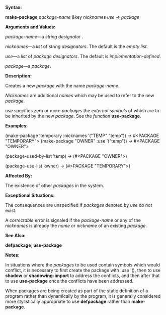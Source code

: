  

**Syntax:** 

**make-package** *package-name* &key *nicknames use → package* 

**Arguments and Values:** 

*package-name*—a *string designator* . 

*nicknames*—a *list* of *string designators*. The default is the *empty list*. 

*use*—a *list* of *package designators*. The default is *implementation-defined*. 

*package*—a *package*. 

**Description:** 

Creates a new *package* with the name *package-name*. 

*Nicknames* are additional *names* which may be used to refer to the new *package*. 

*use* specifies zero or more *packages* the *external symbols* of which are to be inherited by the new *package*. See the *function* **use-package**. 

**Examples:** 

(make-package ’temporary :nicknames ’("TEMP" "temp")) *→* #&#60;PACKAGE "TEMPORARY"&#62; (make-package "OWNER" :use ’("temp")) *→* #&#60;PACKAGE "OWNER"&#62; 

(package-used-by-list ’temp) *→* (#&#60;PACKAGE "OWNER"&#62;) 

(package-use-list ’owner) *→* (#&#60;PACKAGE "TEMPORARY"&#62;) 

**Affected By:** 

The existence of other *packages* in the system. 

**Exceptional Situations:** 

The consequences are unspecified if *packages* denoted by *use* do not exist. 

A *correctable* error is signaled if the *package-name* or any of the *nicknames* is already the *name* or *nickname* of an existing *package*. 



 

 

**See Also:** 

**defpackage**, **use-package** 

**Notes:** 

In situations where the *packages* to be used contain symbols which would conflict, it is necessary to first create the package with :use ’(), then to use **shadow** or **shadowing-import** to address the conflicts, and then after that to use **use-package** once the conflicts have been addressed. 

When packages are being created as part of the static definition of a program rather than dynamically by the program, it is generally considered more stylistically appropriate to use **defpackage** rather than **make-package**. 

